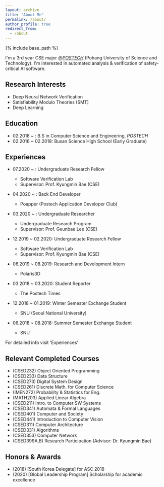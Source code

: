```yaml
---
layout: archive
title: "About Me"
permalink: /about/
author_profile: true
redirect_from:
  - /about
---
```


{% include base_path %}


I'm a 3rd year CSE major @[*POSTECH*](http://postech.ac.kr/eng/) (Pohang University of Science and Technology). I'm interested in automated analysis & verification of safety-critical AI software.


Research Interests
------------------
- Deep Neural Network Verification
- Satisfiability Modulo Theories (SMT)
- Deep Learning


Education
---------
* 02.2018 ~ : B.S in Computer Science and Engineering, *POSTECH*
* 02.2016 ~ 02.2018: Busan Science High School (Early Graduate)


Experiences
-----------
* 07.2020 ~ : Undergraduate Research Fellow
  * Software Verification Lab
  * Supervisor: Prof. Kyungmin Bae (CSE)

* 04.2020 ~ : Back End Developer
  * Poapper (Postech Application Developer Club)

* 03.2020 ~ : Undergraduate Researcher
  * Undergraduate Research Program
  * Supervisor: Prof. Geunbae Lee (CSE)

* 12.2019 ~ 02.2020: Undergraduate Research Fellow
  * Software Verification Lab
  * Supervisor: Prof. Kyungmin Bae (CSE)

* 06.2019 ~ 08.2019: Research and Development Intern
  * Polaris3D

* 03.2018 ~ 03.2020: Student Reporter
  * The Postech Times

* 12.2018 ~ 01.2019: Winter Semester Exchange Student
  * SNU (Seoul National University)

* 06.2018 ~ 08.2018: Summer Semester Exchange Student
  * SNU

For detailed info visit 'Experiences'

Relevant Completed Courses
--------------------------
- (CSED232) Object Oriented Programming
- (CSED233) Data Structure
- (CSED273) Digital System Design
- (CSED261) Discrete Math. for Computer Science
- (IMEN272) Probability & Statistics for Eng.
- (MATH203) Applied Linear Algebra
- (CSED211) Intro. to Computer SW Systems
- (CSED341) Automata & Formal Languages
- (CSED401) Computer and Society
- (CSED441) Introduction to Computer Vision
- (CSED311) Computer Architecture
- (CSED331) Algorithms
- (CSED353) Computer Network
- (CSED399A,B) Research Participation (Advisor: Dr. Kyungmin Bae)

Honors & Awards
---------------
- (2018) [South Korea Delegate] for ASC 2018
- (2020) [Global Leadership Program] Scholarship for academic excellence